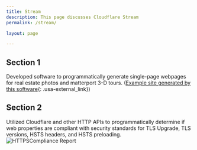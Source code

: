 ```yaml
---
title: Stream
description: This page discusses Cloudflare Stream
permalink: /stream/

layout: page

---
```


## Section 1
Developed software to programmatically generate single-page webpages for real estate
photos and matterport 3-D tours. ([Example site generated by this software](https://s.psdsuc.com/x4y8u){: .usa-external_link})

## Section 2
Utilized Cloudflare and other HTTP APIs to programmatically determine if web properties are compliant with security standards for TLS Upgrade, TLS versions, 
HSTS headers, and HSTS preloading.
![HTTPSCompliance Report](https://01110000011100110111001001100111.com/sergiozygmunt-ip-assets/siteimages/https-sergiozygmunt-com.png)

